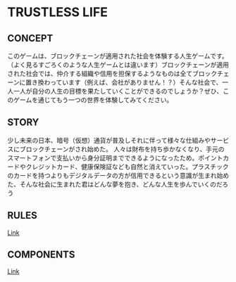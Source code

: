# TRUSTLESS LIFE

## CONCEPT
このゲームは、ブロックチェーンが適用された社会を体験する人生ゲームです。（よく見るすごろくのような人生ゲームとは違います）ブロックチェーンが適用された社会では、仲介する組織や信用を担保するようなものは全てブロックチェーンに置き換わっています（例えば、会社がありません！？）そんな社会で、一人一人が自分の人生の目標を果たしていくことができるのでしょうか？ぜひ、このゲームを通じてもう一つの世界を体験してみてください。

## STORY
少し未来の日本、暗号（仮想）通貨が普及しそれに伴って様々な仕組みやサービスにブロックチェーンがされ始めた。
人々は財布を持ち歩かなくなり、手元のスマートフォンで支払いから身分証明までできるようになったため。ポイントカードやクレジットカード、健康保険証なども自然と消えていった。プラスチックのカードを持つよりもデジタルデータの方が信用できるという意識が生まれ始めた、そんな社会に生まれた君はどんな夢を抱き、どんな人生を歩んでいくのだろう

## RULES
[Link](RULES.md)

## COMPONENTS
[Link](COMPONENTS.md)
